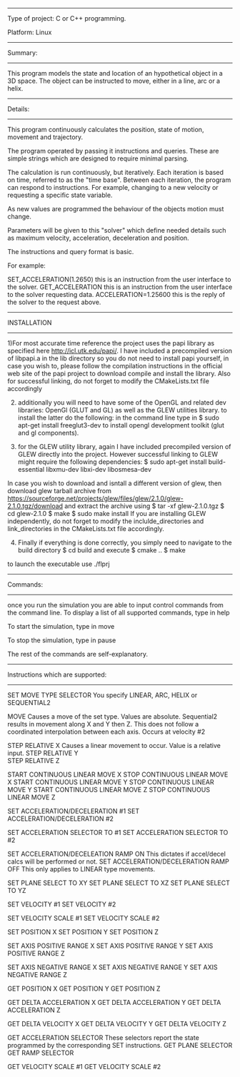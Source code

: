 

*************************************

Type of project: C or C++ programming.

Platform: Linux

********
Summary:
********

This program models the state and location of an hypothetical object in a 3D space.
The object can be instructed to move, either in a line, arc or a helix.

********
Details:
********

This program continuously calculates the position, state of motion, movement and trajectory.

The program operated by passing it instructions and queries. These are simple strings which are designed to require minimal parsing.

The calculation is run continuously, but iteratively. Each iteration is based on time, referred to as the "time base".
Between each iteration, the program can respond to instructions. For example, changing to a new velocity or requesting a specific state variable.

As new values are programmed the behaviour of the objects motion must change.

Parameters will be given to this "solver" which define needed details such as  maximum velocity, acceleration, deceleration and position.


The instructions and query format is basic.

For example:

SET_ACCELERATION(1.2650)   this is an instruction from the user interface to the solver.
GET_ACCELERATION			this is an instruction from the user interface to the solver requesting data.
ACCELERATION=1.25600		this is the reply of the solver to the request above.

***********************
INSTALLATION
**********************

1)For most accurate time reference the project uses the papi library as specified here 
http://icl.utk.edu/papi/. I have included a precompiled version of libpapi.a in the lib directory so you 
do not need to install papi yourself, in case you wish to, please follow the compilation instructions in the official web site of 
the papi project to download compile and install the library. Also for successful linking, do not forget to modify the CMakeLists.txt file accordingly

2) additionally you will need to have some of the OpenGL and related dev libraries: OpenGl (GLUT and GL) as well as the GLEW utilities library. 
to install the latter do the following: in the command line type in 
$ sudo apt-get install freeglut3-dev
to install opengl development toolkit (glut and gl components).

3) for the GLEW utility library, again I have included precompiled version of GLEW directly into the project.
However successful linking to GLEW might require the following dependencies:
$ sudo apt-get install build-essential libxmu-dev libxi-dev libosmesa-dev


In case you wish to download and isntall a different version of glew, then download glew tarball archive from
https://sourceforge.net/projects/glew/files/glew/2.1.0/glew-2.1.0.tgz/download 
and extract the archive using
$ tar -xf glew-2.1.0.tgz 
$ cd glew-2.1.0 
$ make
$ sudo make install
If you are installing GLEW independently, do not forget to modify the inclulde_directories and link_directories
in the CMakeLists.txt file accordingly.


4) Finally if everything is done correctly, you simply need to navigate to the build directory 
$ cd build
and execute
$ cmake ..
$ make

to launch the executable use ./flprj

*************************************
Commands:
*************************************
once you run the simulation you are able to input control commands from the command line. 
To display a list of all supported commands, type in
help

To start the simulation, type in 
move 

To stop the simulation, type in 
pause 

The rest of the commands are self-explanatory. 


*************************************
Instructions which are supported:
*************************************

SET MOVE TYPE SELECTOR					You specify LINEAR, ARC, HELIX or SEQUENTIAL2

MOVE 									Causes a move of the set type. Values are absolute.
Sequential2 results in movement along X and Y then Z.
This does not follow a coordinated interpolation between each axis.
Occurs at velocity #2

STEP RELATIVE X							Causes a linear movement to occur. Value is a relative input. 
STEP RELATIVE Y							
STEP RELATIVE Z

START CONTINUOUS LINEAR MOVE X
STOP CONTINUOUS LINEAR MOVE X
START CONTINUOUS LINEAR MOVE Y
STOP CONTINUOUS LINEAR MOVE Y
START CONTINUOUS LINEAR MOVE Z
STOP CONTINUOUS LINEAR MOVE Z

SET ACCELERATION/DECELERATION #1
SET ACCELERATION/DECELERATION #2

SET ACCELERATION SELECTOR TO #1
SET ACCELERATION SELECTOR TO #2

SET ACCELERATION/DECELEATION RAMP ON		This dictates if accel/decel calcs will be performed or not.
SET ACCELERATION/DECELERATION RAMP OFF		This only applies to LINEAR type movements.

SET PLANE SELECT TO XY
SET PLANE SELECT TO XZ
SET PLANE SELECT TO YZ

SET VELOCITY #1
SET VELOCITY #2

SET VELOCITY SCALE #1
SET VELOCITY SCALE #2

SET POSITION X
SET POSITION Y
SET POSITION Z

SET AXIS POSITIVE RANGE X
SET AXIS POSITIVE RANGE Y
SET AXIS POSITIVE RANGE Z

SET AXIS NEGATIVE RANGE X
SET AXIS NEGATIVE RANGE Y
SET AXIS NEGATIVE RANGE Z

GET POSITION X
GET POSITION Y
GET POSITION Z

GET DELTA ACCELERATION X
GET DELTA ACCELERATION Y
GET DELTA ACCELERATION Z

GET DELTA VELOCITY X
GET DELTA VELOCITY Y
GET DELTA VELOCITY Z

GET ACCELERATION SELECTOR					These selectors report the state 	programmed by the corresponding SET instructions. 
GET PLANE SELECTOR
GET RAMP SELECTOR

GET VELOCITY SCALE #1
GET VELOCITY SCALE #2








